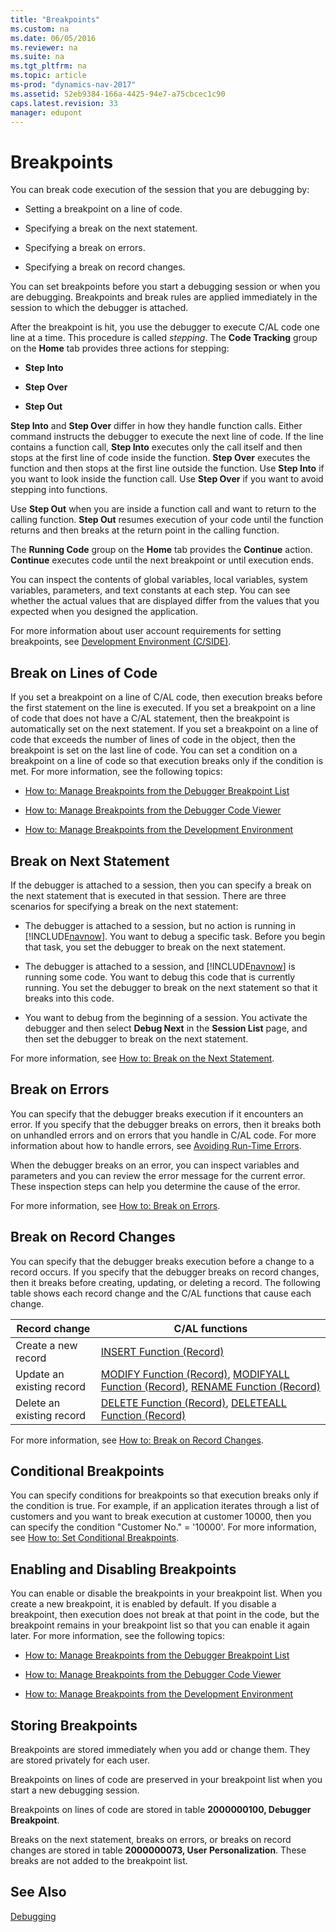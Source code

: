 ```yaml
---
title: "Breakpoints"
ms.custom: na
ms.date: 06/05/2016
ms.reviewer: na
ms.suite: na
ms.tgt_pltfrm: na
ms.topic: article
ms-prod: "dynamics-nav-2017"
ms.assetid: 52eb9384-166a-4425-94e7-a75cbcec1c90
caps.latest.revision: 33
manager: edupont
---
```

# Breakpoints
You can break code execution of the session that you are debugging by:  

-   Setting a breakpoint on a line of code.  

-   Specifying a break on the next statement.  

-   Specifying a break on errors.  

-   Specifying a break on record changes.  

 You can set breakpoints before you start a debugging session or when you are debugging. Breakpoints and break rules are applied immediately in the session to which the debugger is attached.  

 After the breakpoint is hit, you use the debugger to execute C/AL code one line at a time. This procedure is called *stepping*. The **Code Tracking** group on the **Home** tab provides three actions for stepping:  

-   **Step Into**  

-   **Step Over**  

-   **Step Out**  

 **Step Into** and **Step Over** differ in how they handle function calls. Either command instructs the debugger to execute the next line of code. If the line contains a function call, **Step Into** executes only the call itself and then stops at the first line of code inside the function. **Step Over** executes the function and then stops at the first line outside the function. Use **Step Into** if you want to look inside the function call. Use **Step Over** if you want to avoid stepping into functions.  

 Use **Step Out** when you are inside a function call and want to return to the calling function. **Step Out** resumes execution of your code until the function returns and then breaks at the return point in the calling function.  

 The **Running Code** group on the **Home** tab provides the **Continue** action. **Continue** executes code until the next breakpoint or until execution ends.  

 You can inspect the contents of global variables, local variables, system variables, parameters, and text constants at each step. You can see whether the actual values that are displayed differ from the values that you expected when you designed the application.  

 For more information about user account requirements for setting breakpoints, see [Development Environment \(C/SIDE\)](Development-Environment--C-SIDE-.md).  

## Break on Lines of Code  
 If you set a breakpoint on a line of C/AL code, then execution breaks before the first statement on the line is executed. If you set a breakpoint on a line of code that does not have a C/AL statement, then the breakpoint is automatically set on the next statement. If you set a breakpoint on a line of code that exceeds the number of lines of code in the object, then the breakpoint is set on the last line of code. You can set a condition on a breakpoint on a line of code so that execution breaks only if the condition is met. For more information, see the following topics:  

-   [How to: Manage Breakpoints from the Debugger Breakpoint List](How-to--Manage-Breakpoints-from-the-Debugger-Breakpoint-List.md)  

-   [How to: Manage Breakpoints from the Debugger Code Viewer](How-to--Manage-Breakpoints-from-the-Debugger-Code-Viewer.md)  

-   [How to: Manage Breakpoints from the Development Environment](How-to--Manage-Breakpoints-from-the-Development-Environment.md)  

## Break on Next Statement  
 If the debugger is attached to a session, then you can specify a break on the next statement that is executed in that session. There are three scenarios for specifying a break on the next statement:  

-   The debugger is attached to a session, but no action is running in [!INCLUDE[navnow](includes/navnow_md.md)]. You want to debug a specific task. Before you begin that task, you set the debugger to break on the next statement.  

-   The debugger is attached to a session, and [!INCLUDE[navnow](includes/navnow_md.md)] is running some code. You want to debug this code that is currently running. You set the debugger to break on the next statement so that it breaks into this code.  

-   You want to debug from the beginning of a session. You activate the debugger and then select **Debug Next** in the **Session List** page, and then set the debugger to break on the next statement.  

 For more information, see [How to: Break on the Next Statement](How-to--Break-on-the-Next-Statement.md).  

## Break on Errors  
 You can specify that the debugger breaks execution if it encounters an error. If you specify that the debugger breaks on errors, then it breaks both on unhandled errors and on errors that you handle in C/AL code. For more information about how to handle errors, see [Avoiding Run-Time Errors](Avoiding-Run-Time-Errors.md).  

 When the debugger breaks on an error, you can inspect variables and parameters and you can review the error message for the current error. These inspection steps can help you determine the cause of the error.  

 For more information, see [How to: Break on Errors](How-to--Break-on-Errors.md).  

## Break on Record Changes  
 You can specify that the debugger breaks execution before a change to a record occurs. If you specify that the debugger breaks on record changes, then it breaks before creating, updating, or deleting a record. The following table shows each record change and the C/AL functions that cause each change.  

|Record change|C/AL functions|  
|-------------------|---------------------|  
|Create a new record|[INSERT Function \(Record\)](INSERT-Function--Record-.md)|  
|Update an existing record|[MODIFY Function \(Record\)](MODIFY-Function--Record-.md), [MODIFYALL Function \(Record\)](MODIFYALL-Function--Record-.md), [RENAME Function \(Record\)](RENAME-Function--Record-.md)|  
|Delete an existing record|[DELETE Function \(Record\)](DELETE-Function--Record-.md), [DELETEALL Function \(Record\)](DELETEALL-Function--Record-.md)|  

 For more information, see [How to: Break on Record Changes](How-to--Break-on-Record-Changes.md).  

## Conditional Breakpoints  
 You can specify conditions for breakpoints so that execution breaks only if the condition is true. For example, if an application iterates through a list of customers and you want to break execution at customer 10000, then you can specify the condition "Customer No." = '10000'. For more information, see [How to: Set Conditional Breakpoints](How-to--Set-Conditional-Breakpoints.md).  

## Enabling and Disabling Breakpoints  
 You can enable or disable the breakpoints in your breakpoint list. When you create a new breakpoint, it is enabled by default. If you disable a breakpoint, then execution does not break at that point in the code, but the breakpoint remains in your breakpoint list so that you can enable it again later. For more information, see the following topics:  

-   [How to: Manage Breakpoints from the Debugger Breakpoint List](How-to--Manage-Breakpoints-from-the-Debugger-Breakpoint-List.md)  

-   [How to: Manage Breakpoints from the Debugger Code Viewer](How-to--Manage-Breakpoints-from-the-Debugger-Code-Viewer.md)  

-   [How to: Manage Breakpoints from the Development Environment](How-to--Manage-Breakpoints-from-the-Development-Environment.md)  

## Storing Breakpoints  
 Breakpoints are stored immediately when you add or change them. They are stored privately for each user.  

 Breakpoints on lines of code are preserved in your breakpoint list when you start a new debugging session.  

 Breakpoints on lines of code are stored in table **2000000100, Debugger Breakpoint**.  

 Breaks on the next statement, breaks on errors, or breaks on record changes are stored in table **2000000073, User Personalization**. These breaks are not added to the breakpoint list.  

## See Also  
 [Debugging](Debugging.md)
